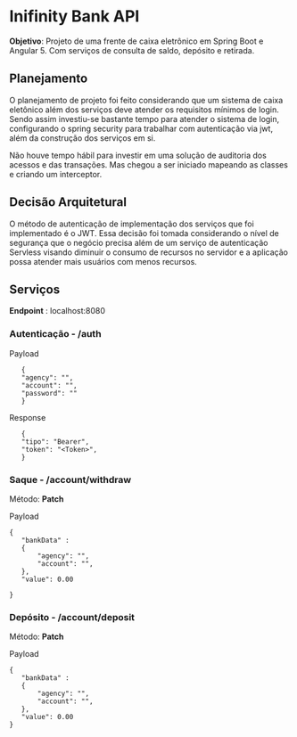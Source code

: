 # Inifinity Bank API

**Objetivo**: Projeto de uma frente de caixa eletrônico em Spring Boot e Angular 5. Com serviços de consulta de saldo, depósito e retirada.

## Planejamento
O planejamento de projeto foi feito considerando que um sistema de caixa eletônico além dos serviços deve atender os requisitos mínimos de login. Sendo assim investiu-se bastante tempo para atender o sistema de login, configurando o spring security para trabalhar com autenticação via jwt, além da construção dos serviços em si.

Não houve tempo hábil para investir em uma solução de auditoria dos acessos e das transações. Mas chegou a ser iniciado mapeando as classes e criando um interceptor.

## Decisão Arquitetural

O método de autenticação de implementação dos serviços que foi implementado é o JWT. Essa decisão foi tomada considerando o nível de segurança que o negócio precisa além de um serviço de autenticação Servless visando diminuir o consumo de recursos no servidor e a aplicação possa atender mais usuários com menos recursos.


## Serviços

**Endpoint** : localhost:8080
  ###  Autenticação -  /auth

Payload
 ```
    {
    "agency": "",
    "account": "",
    "password": ""
    }
```

Response
 ```
    {
    "tipo": "Bearer",
    "token": "<Token>",
    }
```

###  Saque -  /account/withdraw
Método: **Patch**

Payload
 ```
{
	"bankData" : 
	{
		"agency": "",
		"account": "",
	},
	"value": 0.00

}
```

###  Depósito - /account/deposit
Método: **Patch**

Payload
 ```
{
	"bankData" : 
	{
		"agency": "",
		"account": "",
	},
	"value": 0.00
}
```



